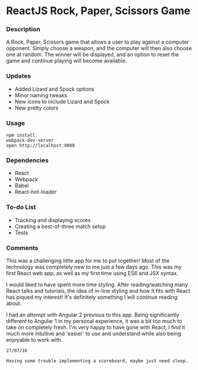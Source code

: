 ReactJS Rock, Paper, Scissors Game
=====================

### Description

A Rock, Paper, Scissors game that allows a user to play against a computer opponent. Simply choose a weapon, and the computer will then also choose one at random. The winner will be displayed, and an option to reset the game and continue playing will become available.

### Updates

* Added Lizard and Spock options
* Minor naming tweaks
* New icons to include Lizard and Spock
* New pretty colors

### Usage

```
npm install
webpack-dev-server
open http://localhost:8080

```

### Dependencies

* React
* Webpack
* Babel
* React-hot-loader

### To-do List

* Tracking and displaying scores
* Creating a best-of-three match setup
* Tests

### Comments

This was a challenging little app for me to put together! Most of the technology was completely new to me just a few days ago. This was my first React web app, as well as my first time using ES6 and JSX syntax.

I would liked to have spent more time styling. After reading/watching many React talks and tutorials, the idea of in-line styling and how it fits with React has piqued my interest! It's definitely something I will continue reading about.

I had an attempt with Angular 2 previous to this app. Being significantly different to Angular 1 in my personal experience, it was a bit too much to take on completely fresh. I'm very happy to have gone with React, I find it much more intuitive and 'easier' to use and understand while also being enjoyable to work with.

```
27/07/16

Having some trouble implementing a scoreboard, maybe just need sleep.
```
